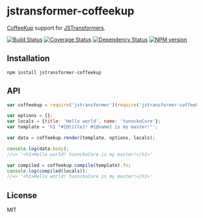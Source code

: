 # jstransformer-coffeekup

[CoffeeKup](https://github.com/mauricemach/coffeekup) support for [JSTransformers](http://github.com/jstransformers).

[![Build Status](https://img.shields.io/travis/jstransformers/jstransformer-coffeekup/master.svg)](https://travis-ci.org/jstransformers/jstransformer-coffeekup)
[![Coverage Status](https://img.shields.io/codecov/c/github/jstransformers/jstransformer-coffeekup/master.svg)](https://codecov.io/gh/jstransformers/jstransformer-coffeekup)
[![Dependency Status](https://img.shields.io/david/jstransformers/jstransformer-coffeekup/master.svg)](http://david-dm.org/jstransformers/jstransformer-coffeekup)
[![NPM version](https://img.shields.io/npm/v/jstransformer-coffeekup.svg)](https://www.npmjs.org/package/jstransformer-coffeekup)

## Installation

    npm install jstransformer-coffeekup

## API

```js
var coffeekup = require('jstransformer')(require('jstransformer-coffeekup'));

var options = {};
var locals = {title: 'Hello world', name: 'tunnckoCore'};
var template = 'h1 "#{@title}! #{@name} is my master!"';

var data = coffeekup.render(template, options, locals);

console.log(data.body);
//=> '<h1>Hello world! tunnckoCore is my master!</h1>'

var compiled = coffeekup.compile(template).fn;
console.log(compiled(locals));
//=> '<h1>Hello world! tunnckoCore is my master!</h1>'
```

## License

MIT
